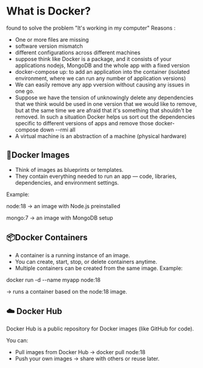 # What is Docker?
found to solve the problem "It's working in my computer"
Reasons :
- One or more files are missing
- software version mismatch
- different configurations across different machines
- suppose think like Docker is a package, and it consists of your applications  nodejs, MongoDB and the whole app with a fixed version
- docker-compose up: to add an  application into the container (isolated environment, where we can run any number of application versions)
- We can easily remove any app vversion without causing any issues in one go.
- Suppose we have the tension of unknowingly delete any dependencies that we think would be used in one version that we would like to remove, but at the same time we are afraid that it's something that shouldn't be removed. In such a situation Docker helps us sort out the dependencies specific to different versions of apps and remove those
docker-compose down --rmi all
- A virtual machine is an abstraction of a machine (physical hardware)


## 🧱Docker Images

- Think of images as blueprints or templates.
- They  contain everything needed to run an app — code, libraries, dependencies, and environment settings.

Example:

node:18 → an image with Node.js preinstalled

mongo:7 → an image with MongoDB setup
 
## 📦Docker Containers
- A container is a running instance of an image.
- You can create, start, stop, or delete containers anytime.
- Multiple containers can be created from the same image.
Example:

docker run -d --name myapp node:18

→ runs a container based on the node:18 image.

## ☁️ Docker Hub
Docker Hub is a public repository for Docker images (like GitHub for code).

You can:
- Pull images from Docker Hub → docker pull node:18
- Push your own images → share with others or reuse later.

